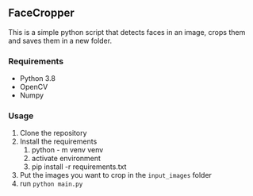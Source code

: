 ## FaceCropper
This is a simple python script that detects faces in an image, crops them and saves them in a new folder.

### Requirements

* Python 3.8
* OpenCV
* Numpy

### Usage

1. Clone the repository
2. Install the requirements
    1. python - m venv venv
    2. activate environment
    3. pip install -r requirements.txt
3. Put the images you want to crop in the `input_images` folder
4. run `python main.py`